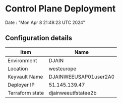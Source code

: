 # Control Plane Deployment #

Date : "Mon Apr  8 21:49:23 UTC 2024"

## Configuration details ##

| Item                    | Name                 |
| ----------------------- | -------------------- |
| Environment             | DJAIN         |
| Location                | westeurope              |
| Keyvault Name           | DJAINWEEUSAP01user2A0                               |
| Deployer IP             | 51.145.139.47                                       |
| Terraform state         | djainweeutfstatee2b                        |

